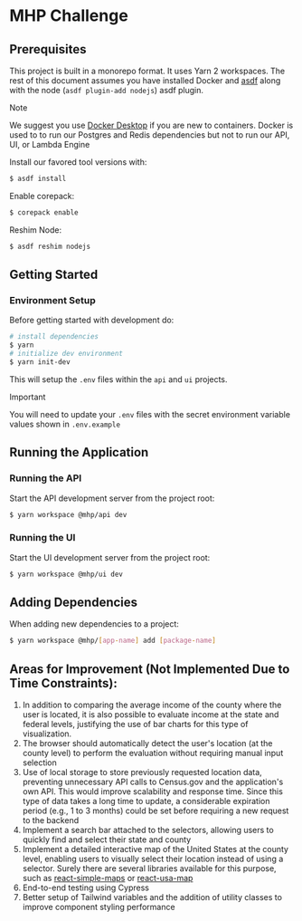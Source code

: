 # MHP Challenge

## Prerequisites

This project is built in a monorepo format. It uses Yarn 2 workspaces. The rest of this document assumes you have installed Docker and [asdf](https://asdf-vm.com/guide/getting-started.html) along with the node (`asdf plugin-add nodejs`) asdf plugin. 
> [!Note]
> We suggest you use [Docker Desktop](https://www.docker.com/products/docker-desktop/) if you are new to containers. Docker is used to to run our Postgres and Redis dependencies but not to run our API, UI, or Lambda Engine

Install our favored tool versions with:
```bash
$ asdf install
```

Enable corepack:
```bash
$ corepack enable
```

Reshim Node:
```bash
$ asdf reshim nodejs
```

## Getting Started

### Environment Setup

Before getting started with development do:
```bash
# install dependencies
$ yarn
# initialize dev environment
$ yarn init-dev
```

This will setup the `.env` files within the `api` and `ui` projects.
> [!IMPORTANT]  
> You will need to update your `.env` files with the secret environment variable values shown in `.env.example`

## Running the Application

### Running the API

Start the API development server from the project root:

```bash
$ yarn workspace @mhp/api dev
```

### Running the UI

Start the UI development server from the project root:

```bash
$ yarn workspace @mhp/ui dev
```

## Adding Dependencies

When adding new dependencies to a project:

```bash
$ yarn workspace @mhp/[app-name] add [package-name]
```

## Areas for Improvement (Not Implemented Due to Time Constraints):

1. In addition to comparing the average income of the county where the user is located, it is also possible to evaluate income at the state and federal levels, justifying the use of bar charts for this type of visualization.
2. The browser should automatically detect the user's location (at the county level) to perform the evaluation without requiring manual input selection
3. Use of local storage to store previously requested location data, preventing unnecessary API calls to Census.gov and the application's own API. This would improve scalability and response time. Since this type of data takes a long time to update, a considerable expiration period (e.g., 1 to 3 months) could be set before requiring a new request to the backend
4. Implement a search bar attached to the selectors, allowing users to quickly find and select their state and county
5. Implement a detailed interactive map of the United States at the county level, enabling users to visually select their location instead of using a selector. Surely there are several libraries available for this purpose, such as [react-simple-maps](https://www.react-simple-maps.io/) or [react-usa-map](https://www.npmjs.com/package/react-usa-map)
6. End-to-end testing using Cypress
7. Better setup of Tailwind variables and the addition of utility classes to improve component styling performance